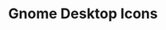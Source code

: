 ---
title: "Gnome Desktop Icons"
description: "My custom Fedora icons"
image: {
    src: "https://raw.githubusercontent.com/Samu01Tech/contents/main/Projects/cover-gh.png",
    alt: "Python 3.5"
}
---